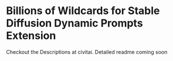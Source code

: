 # Billions of Wildcards for Stable Diffusion Dynamic Prompts Extension
Checkout the Descriptions at civitai.
Detailed readme coming soon
